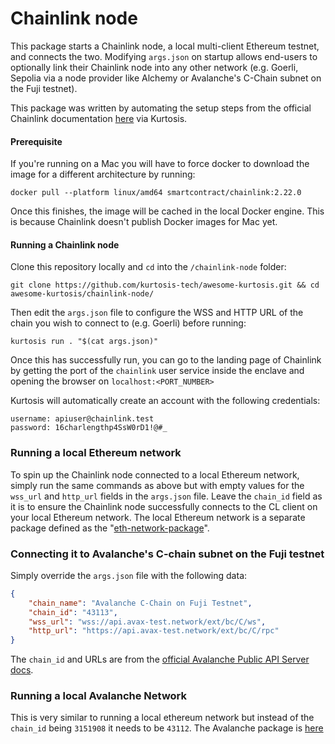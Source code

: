 Chainlink node
==============

This package starts a Chainlink node, a local multi-client Ethereum testnet, and connects the two. Modifying `args.json` on startup allows end-users to optionally link their Chainlink node into any other network (e.g. Goerli, Sepolia via a node provider like Alchemy or Avalanche's C-Chain subnet on the Fuji testnet).

This package was written by automating the setup steps from the official Chainlink documentation [here](https://docs.chain.link/chainlink-nodes/v1/running-a-chainlink-node) via Kurtosis.

#### Prerequisite
If you're running on a Mac you will have to force docker to download the image for a different architecture by running:
```
docker pull --platform linux/amd64 smartcontract/chainlink:2.22.0
```
Once this finishes, the image will be cached in the local Docker engine. This is because Chainlink doesn't publish Docker images for Mac yet.

#### Running a Chainlink node
Clone this repository locally and `cd` into the `/chainlink-node` folder: 
```
git clone https://github.com/kurtosis-tech/awesome-kurtosis.git && cd awesome-kurtosis/chainlink-node/
```
Then edit the `args.json` file to configure the WSS and HTTP URL of the chain you wish to connect to (e.g. Goerli) before running:

```
kurtosis run . "$(cat args.json)"
```

Once this has successfully run, you can go to the landing page of Chainlink by getting the port of the `chainlink` user service inside the enclave and opening the browser on `localhost:<PORT_NUMBER>`

Kurtosis will automatically create an account with the following credentials:
```
username: apiuser@chainlink.test
password: 16charlengthp4SsW0rD1!@#_
```

### Running a local Ethereum network
To spin up the Chainlink node connected to a local Ethereum network, simply run the same commands as above but with empty values for the `wss_url` and `http_url` fields in the `args.json` file. Leave the `chain_id` field as it is to ensure the Chainlink node successfully connects to the CL client on your local Ethereum network. The local Ethereum network is a separate package defined as the "[eth-network-package](https://github.com/kurtosis-tech/eth-network-package)".

### Connecting it to Avalanche's C-chain subnet on the Fuji testnet 
Simply override the `args.json` file with the following data:
```json
{
    "chain_name": "Avalanche C-Chain on Fuji Testnet",
    "chain_id": "43113",
    "wss_url": "wss://api.avax-test.network/ext/bc/C/ws", 
    "http_url": "https://api.avax-test.network/ext/bc/C/rpc"
}
```

The `chain_id` and URLs are from the [official Avalanche Public API Server docs](https://docs.avax.network/apis/avalanchego/public-api-server#using-the-public-api-nodes).

### Running a local Avalanche Network

This is very similar to running a local ethereum network but instead of the `chain_id` being `3151908` it needs to be `43112`. The Avalanche package is [here](https://github.com/kurtosis-tech/avalanche-package)
